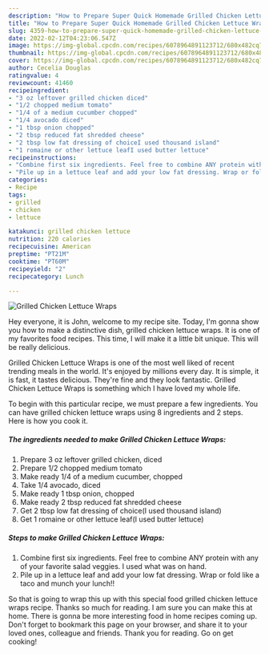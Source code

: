 ```yaml
---
description: "How to Prepare Super Quick Homemade Grilled Chicken Lettuce Wraps"
title: "How to Prepare Super Quick Homemade Grilled Chicken Lettuce Wraps"
slug: 4359-how-to-prepare-super-quick-homemade-grilled-chicken-lettuce-wraps
date: 2022-02-12T04:23:06.547Z
image: https://img-global.cpcdn.com/recipes/6078964891123712/680x482cq70/grilled-chicken-lettuce-wraps-recipe-main-photo.jpg
thumbnail: https://img-global.cpcdn.com/recipes/6078964891123712/680x482cq70/grilled-chicken-lettuce-wraps-recipe-main-photo.jpg
cover: https://img-global.cpcdn.com/recipes/6078964891123712/680x482cq70/grilled-chicken-lettuce-wraps-recipe-main-photo.jpg
author: Cecelia Douglas
ratingvalue: 4
reviewcount: 41460
recipeingredient:
- "3 oz leftover grilled chicken diced"
- "1/2 chopped medium tomato"
- "1/4 of a medium cucumber chopped"
- "1/4 avocado diced"
- "1 tbsp onion chopped"
- "2 tbsp reduced fat shredded cheese"
- "2 tbsp low fat dressing of choiceI used thousand island"
- "1 romaine or other lettuce leafI used butter lettuce"
recipeinstructions:
- "Combine first six ingredients. Feel free to combine ANY protein with any of your favorite salad veggies. I used what was on hand."
- "Pile up in a lettuce leaf and add your low fat dressing. Wrap or fold like a taco and munch your lunch!!"
categories:
- Recipe
tags:
- grilled
- chicken
- lettuce

katakunci: grilled chicken lettuce 
nutrition: 220 calories
recipecuisine: American
preptime: "PT21M"
cooktime: "PT60M"
recipeyield: "2"
recipecategory: Lunch

---
```



![Grilled Chicken Lettuce Wraps](https://img-global.cpcdn.com/recipes/6078964891123712/680x482cq70/grilled-chicken-lettuce-wraps-recipe-main-photo.jpg)

Hey everyone, it is John, welcome to my recipe site. Today, I'm gonna show you how to make a distinctive dish, grilled chicken lettuce wraps. It is one of my favorites food recipes. This time, I will make it a little bit unique. This will be really delicious.



Grilled Chicken Lettuce Wraps is one of the most well liked of recent trending meals in the world. It's enjoyed by millions every day. It is simple, it is fast, it tastes delicious. They're fine and they look fantastic. Grilled Chicken Lettuce Wraps is something which I have loved my whole life.


To begin with this particular recipe, we must prepare a few ingredients. You can have grilled chicken lettuce wraps using 8 ingredients and 2 steps. Here is how you cook it.

<!--inarticleads1-->

##### The ingredients needed to make Grilled Chicken Lettuce Wraps:

1. Prepare 3 oz leftover grilled chicken, diced
1. Prepare 1/2 chopped medium tomato
1. Make ready 1/4 of a medium cucumber, chopped
1. Take 1/4 avocado, diced
1. Make ready 1 tbsp onion, chopped
1. Make ready 2 tbsp reduced fat shredded cheese
1. Get 2 tbsp low fat dressing of choice(I used thousand island)
1. Get 1 romaine or other lettuce leaf(I used butter lettuce)




<!--inarticleads2-->

##### Steps to make Grilled Chicken Lettuce Wraps:

1. Combine first six ingredients. Feel free to combine ANY protein with any of your favorite salad veggies. I used what was on hand.
1. Pile up in a lettuce leaf and add your low fat dressing. Wrap or fold like a taco and munch your lunch!!




So that is going to wrap this up with this special food grilled chicken lettuce wraps recipe. Thanks so much for reading. I am sure you can make this at home. There is gonna be more interesting food in home recipes coming up. Don't forget to bookmark this page on your browser, and share it to your loved ones, colleague and friends. Thank you for reading. Go on get cooking!
